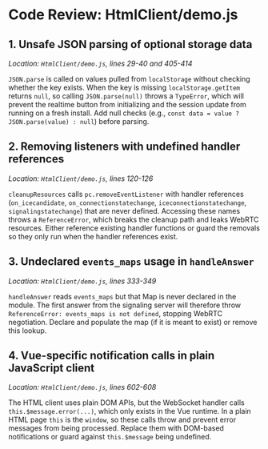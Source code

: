 # Code Review: HtmlClient/demo.js

## 1. Unsafe JSON parsing of optional storage data
*Location: `HtmlClient/demo.js`, lines 29-40 and 405-414*

`JSON.parse` is called on values pulled from `localStorage` without checking whether the key exists. When the key is missing `localStorage.getItem` returns `null`, so calling `JSON.parse(null)` throws a `TypeError`, which will prevent the realtime button from initializing and the session update from running on a fresh install. Add null checks (e.g., `const data = value ? JSON.parse(value) : null`) before parsing.

## 2. Removing listeners with undefined handler references
*Location: `HtmlClient/demo.js`, lines 120-126*

`cleanupResources` calls `pc.removeEventListener` with handler references (`on_icecandidate`, `on_connectionstatechange`, `iceconnectionstatechange`, `signalingstatechange`) that are never defined. Accessing these names throws a `ReferenceError`, which breaks the cleanup path and leaks WebRTC resources. Either reference existing handler functions or guard the removals so they only run when the handler references exist.

## 3. Undeclared `events_maps` usage in `handleAnswer`
*Location: `HtmlClient/demo.js`, lines 333-349*

`handleAnswer` reads `events_maps` but that Map is never declared in the module. The first answer from the signaling server will therefore throw `ReferenceError: events_maps is not defined`, stopping WebRTC negotiation. Declare and populate the map (if it is meant to exist) or remove this lookup.

## 4. Vue-specific notification calls in plain JavaScript client
*Location: `HtmlClient/demo.js`, lines 602-608*

The HTML client uses plain DOM APIs, but the WebSocket handler calls `this.$message.error(...)`, which only exists in the Vue runtime. In a plain HTML page `this` is the `window`, so these calls throw and prevent error messages from being processed. Replace them with DOM-based notifications or guard against `this.$message` being undefined.
